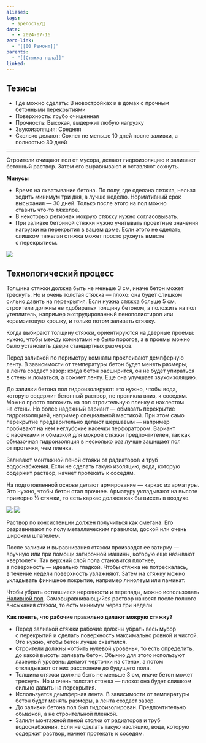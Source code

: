 ```yaml
---
aliases: 
tags:
  - зрелость/🌱
date:
  - - 2024-07-16
zero-link:
  - "[[00 Ремонт]]"
parents:
  - "[[Стяжка пола]]"
linked:
---
```

## Тезисы
- Где можно сделать: В новостройках и в домах с прочным бетонными перекрытиями
- Поверхность: грубо очищенная
- Прочность: Высокая, выдержит любую нагрузку
- Звукоизоляция: Средняя
- Сколько делают: Сохнет не меньше 10 дней после заливки, а полностью 30 дней

***

Строители очищают пол от мусора, делают гидроизоляцию и заливают бетонный раствор. Затем его выравнивают и оставляют сохнуть.

**Минусы**
- Время на схватывание бетона. По полу, где сделана стяжка, нельзя ходить минимум три дня, а лучше неделю. Нормативный срок высыхания — 30 дней. Только после этого на пол можно ставить что-то тяжелое.
- В некоторых регионах мокрую стяжку нужно согласовывать.
- При заливке бетонной стяжки нужно учитывать проектные значения нагрузки на перекрытия в вашем доме. Если этого не сделать, слишком тяжелая стяжка может просто рухнуть вместе с перекрытием.

![](Pasted%20image%2020240716084704.png)

## Технологический процесс
Толщина стяжки должна быть не меньше 3 см, иначе бетон может треснуть. Но и очень толстая стяжка — плохо: она будет слишком сильно давить на перекрытия. Если нужна стяжка больше 5 см, строители должны не «добирать» толщину бетоном, а положить на пол утеплитель, например экструдированный пенополистирол или керамзитовую крошку, и только потом заливать стяжку.

Когда выбирают толщину стяжки, ориентируются на дверные проемы: нужно, чтобы между комнатами не было порогов, а в проемы можно было установить двери стандартных размеров.

Перед заливкой по периметру комнаты проклеивают демпферную ленту. В зависимости от температуры бетон будет менять размеры, а лента создаст зазор: когда бетон расширится, он не будет упираться в стены и ломаться, а сожмет ленту. Еще она улучшает звукоизоляцию.

До заливки бетона пол гидроизолируют: это нужно, чтобы вода, которую содержит бетонный раствор, не проникла вниз, к соседям. Можно просто положить на пол строительную пленку с нахлестом на стены. Но более надежный вариант — обмазать перекрытие гидроизоляцией, например специальной мастикой. При этом само перекрытие предварительно делают шершавым — например пробивают на нем неглубокие насечки перфоратором. Вариант с насечками и обмазкой для мокрой стяжки предпочтителен, так как обмазочная гидроизоляция в несколько раз лучше защищает пол от протечки, чем пленка.

Заливают монтажной пеной стояки от радиаторов и труб водоснабжения. Если не сделать такую изоляцию, вода, которую содержит раствор, начнет протекать к соседям.

На подготовленной основе делают армирование — каркас из арматуры. Это нужно, чтобы бетон стал прочнее. Арматуру укладывают на высоте примерно ⅓ стяжки, то есть каркас должен как бы висеть в воздухе.

![](Бетон.md#^e890ba)
![](Бетон.md#^edc6c9)

Раствор по консистенции должен получиться как сметана. Его разравнивают по полу металлическим правилом, доской или очень широким шпателем.

После заливки и выравнивания стяжки производят ее затирку — вручную или при помощи затирочной машины, которую еще называют «вертолет». Так верхний слой пола становится плотнее, а поверхность — идеально гладкой. Чтобы стяжка не потрескалась, в течение недели поверхность увлажняют. Затем на стяжку можно укладывать финишное покрытие, например линолеум или ламинат.

Чтобы убрать оставшиеся неровности и перепады, можно использовать [Наливной пол](Наливной%20пол.md). Самовыравнивающийся раствор наносят после полного высыхания стяжки, то есть минимум через три недели


**Как понять, что рабочие правильно делают мокрую стяжку?**
- Перед заливкой стяжки рабочие должны убрать весь мусор с перекрытий и сделать поверхность максимально ровной и чистой. Это нужно, чтобы бетон лучше схватился.
- Строители должны «отбить нулевой уровень», то есть определить, до какой высоты заливать бетон. Обычно для этого используют лазерный уровень: делают черточки на стенах, а потом откладывают от них расстояние до будущего пола.
- Толщина стяжки должна быть не меньше 3 см, иначе бетон может треснуть. Но и очень толстая стяжка — плохо: она будет слишком сильно давить на перекрытия.
- Используется демпферная лента. В зависимости от температуры бетон будет менять размеры, а лента создаст зазор.
- До заливки бетона пол был гидроизолирован. Предпочтительно обмазкой, а не строительной пленкой.
- Залили монтажной пеной стояки от радиаторов и труб водоснабжения. Если не сделать такую изоляцию, вода, которую содержит раствор, начнет протекать к соседям.